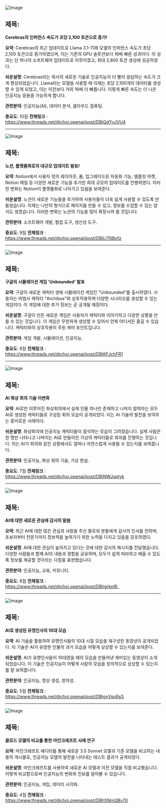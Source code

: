 ![Image](https://scontent-iad3-1.cdninstagram.com/v/t51.71878-15/464486693_3472792523020876_7805529999461414694_n.jpg?_nc_cat=107&ccb=1-7&_nc_sid=18de74&_nc_ohc=2KSah1nHiaEQ7kNvgF-LEGO&_nc_ht=scontent-iad3-1.cdninstagram.com&edm=ACx9VUEEAAAA&_nc_gid=A208ezt3q_S5rEtks2m_05M&oh=00_AYC_YHRQrn2fasSbA6Npbx-lGlohBxTcH6Aizo0vdCgy4w&oe=6722018B)

## 제목:
**Cerebras의 인퍼런스 속도가 초당 2,100 토큰으로 증가!**

**요약**:
Cerebras의 최근 업데이트로 Llama 3.1-70B 모델의 인퍼런스 속도가 초당 2,100 토큰으로 증가하였으며, 이는 기존의 GPU 솔루션보다 16배 빠른 성과이다. 이 성과는 단 하나의 소프트웨어 업데이트로 이루어졌고, 최대 2,800 토큰 생성에 성공하였다.

**쉬운설명**:
Cerebras라는 회사의 새로운 기술로 인공지능이 더 빨리 응답하는 속도가 크게 향상되었습니다. Llama라는 모델을 사용할 때 이제는 초당 2,100개의 데이터를 생성할 수 있게 되었고, 이는 이전보다 거의 16배 더 빠릅니다. 이렇게 빠른 속도는 더 나은 인공지능 응용을 가능하게 합니다.

**관련분야**:
인공지능(AI), 데이터 분석, 클라우드 컴퓨팅.

**중요도**: 10점
**전체링크** : https://www.threads.net/@choi.openai/post/DBiQdYyJVU4

---

![Image](https://scontent-iad3-1.cdninstagram.com/v/t51.71878-15/464369419_1711497336348205_4732040267938683196_n.jpg?_nc_cat=109&ccb=1-7&_nc_sid=18de74&_nc_ohc=dlTvAeUkSRIQ7kNvgFMcvyz&_nc_ht=scontent-iad3-2.cdninstagram.com&edm=ACx9VUEEAAAA&_nc_gid=A208ezt3q_S5rEtks2m_05M&oh=00_AYD3ObhZWP0Esb0gBXgBN8STK0eITRThAKrrXU_HkdPR2g&oe=6721CEE6)

## 제목:
**노션, 플랫폼화로의 대규모 업데이트 발표!**

**요약**:
Notion에서 사용자 정의 레이아웃, 폼, 업그레이드된 자동화 기능, 템플릿 마켓, Notion 메일 등 다양한 새로운 기능을 추가한 최대 규모의 업데이트를 진행하였다. 이러한 변화는 Notion이 플랫폼화로 나아가고 있음을 보여준다.

**쉬운설명**:
노션이 새로운 기능들을 추가하여 사용자들이 더욱 쉽게 사용할 수 있도록 만들었습니다. 이제는 나만의 형식으로 페이지를 만들 수 있고, 정보를 수집할 수 있는 양식도 생겼습니다. 이러한 변화는 노션의 기능을 많이 확장시켜 줄 것입니다.

**관련분야**:
소프트웨어 개발, 협업 도구, 생산성 도구.

**중요도**: 9점
**전체링크** : https://www.threads.net/@choi.openai/post/DBiLIT6Bofz

---

![Image](https://scontent-iad3-2.cdninstagram.com/v/t51.71878-15/464459368_913366740225941_1683660734357983717_n.jpg?_nc_cat=107&ccb=1-7&_nc_sid=18de74&_nc_ohc=armRjPAafgkQ7kNvgFOBuxO&_nc_ht=scontent-iad3-1.cdninstagram.com&edm=ACx9VUEEAAAA&_nc_gid=A208ezt3q_S5rEtks2m_05M&oh=00_AYBRYynS_-fvGLTZfnWwq3FnyZrNknTyJd6vIm3bemu6pQ&oe=6721F28B)

## 제목:
**구글의 시뮬레이션 게임 'Unbounded' 발표**

**요약**:
구글이 새로운 캐릭터 생애 시뮬레이션 게임인 “Unbounded”를 출시하였다. 사용자는 마법사 캐릭터 “Archibus”와 상호작용하며 다양한 시나리오를 생성할 수 있는 게임이다. 이 게임에 대한 추가 정보는 곧 공개될 예정이다.

**쉬운설명**:
구글이 만든 새로운 게임은 사용자가 캐릭터와 이야기하고 다양한 상황을 만들 수 있는 것입니다. 이 게임은 무한하게 생성할 수 있어서 언제 어디서든 즐길 수 있습니다. 캐릭터와의 상호작용이 주된 재미 포인트입니다.

**관련분야**:
게임 개발, 시뮬레이션, 인공지능.

**중요도**: 8점
**전체링크** : https://www.threads.net/@choi.openai/post/DBiKFJchFR1

---

![Image](https://scontent-iad3-2.cdninstagram.com/v/t51.71878-15/464511626_516438034596193_4910550958242795757_n.jpg?_nc_cat=106&ccb=1-7&_nc_sid=18de74&_nc_ohc=Xpw_lm_gEKYQ7kNvgHKDTkU&_nc_ht=scontent-iad3-2.cdninstagram.com&edm=ACx9VUEEAAAA&_nc_gid=A208ezt3q_S5rEtks2m_05M&oh=00_AYC2SR58TXRE89Fa_uVATgjGZe8s6AJ2znjWGmm2z3Q22Q&oe=6721FFF2)

## 제목:
**AI 화상 회의 기술 이변화**

**요약**:
AI로만 이루어진 화상회의에서 실제 인물 하나만 존재하고 나머지 참여자는 모두 AI로 생성된 캐릭터들로 구성된 회의 모습이 공개되었다. 이는 AI 기술의 발전을 보여주는 흥미로운 사례이다.

**쉬운설명**:
화상회의에 인공지능 캐릭터들이 참석하는 모습이 그려졌습니다. 실제 사람은 한 명만 나타나고 나머지는 AI로 만들어진 가상의 캐릭터들로 회의를 진행하는 것입니다. 이는 AI가 회의와 같은 상황에서도 얼마나 자연스럽게 사용될 수 있는지를 보여줍니다.

**관련분야**:
인공지능, 화상 회의 기술, 가상 현실.

**중요도**: 7점
**전체링크** : https://www.threads.net/@choi.openai/post/DBiNWJxptyk

---

![Image](https://scontent-iad3-1.cdninstagram.com/v/t51.29350-15/464544020_527715626735443_9046138763536429777_n.jpg?_nc_cat=101&ccb=1-7&_nc_sid=18de74&_nc_ohc=j46ZLnqHws4Q7kNvgFqa1aV&_nc_ht=scontent-iad3-1.cdninstagram.com&edm=ACx9VUEEAAAA&_nc_gid=A208ezt3q_S5rEtks2m_05M&oh=00_AYBNUr7EjMnLWPfv5B_w1Zwbw6P3yuOCqTXAR6xV8wqpEw&oe=6721CFA3)

## 제목:
**AI에 대한 새로운 관심에 감사의 말씀**

**요약**:
최근 AI에 대한 많은 관심과 사랑을 주신 팔로워 분들에게 감사의 인사를 전하며, 초보자부터 전문가까지 정보력을 높여가기 위한 노력을 다지고 있음을 강조하였다.

**쉬운설명**:
AI에 대한 관심이 높아지고 있다는 것에 대한 감사의 메시지를 전달했습니다. 다양한 사람들과 함께 AI의 내용과 경험을 공유하며, 모두가 쉽게 따라하고 배울 수 있도록 정보를 제공할 것이라는 다짐을 표현했습니다.

**관련분야**:
인공지능, 교육, 커뮤니티.

**중요도**: 6점
**전체링크** : https://www.threads.net/@choi.openai/post/DBiigrkplR_

---

![Image](https://scontent-iad3-1.cdninstagram.com/v/t51.71878-15/464444800_1296225064875236_8493319171727843475_n.jpg?_nc_cat=104&ccb=1-7&_nc_sid=18de74&_nc_ohc=fWt8ZMVwjR8Q7kNvgEzsop1&_nc_ht=scontent-iad3-1.cdninstagram.com&edm=ACx9VUEEAAAA&_nc_gid=A208ezt3q_S5rEtks2m_05M&oh=00_AYBbZpKb_DdsH9wkdUNz6RO5dG537z9A44gHMfwnpuRs0g&oe=6721D82E)

## 제목:
**AI로 생성된 유명인사의 10대 모습**

**요약**:
AI 기술을 활용하여 유명인사들의 10대 시절 모습을 재구성한 동영상이 공개되었다. 이 기술은 AI가 유명한 인물의 과거 모습을 어떻게 상상할 수 있는지를 보여준다.

**쉬운설명**:
AI가 유명인사들이 10대였을 때의 모습을 만들어낸 재미있는 동영상이 소개되었습니다. 이 기술은 인공지능이 어떻게 사람의 모습을 창의적으로 상상할 수 있는지를 잘 보여줍니다.

**관련분야**:
인공지능, 영상 생성, 창의성.

**중요도**: 5점
**전체링크** : https://www.threads.net/@choi.openai/post/DBigvVspRxS

---

![Image](https://scontent-iad3-1.cdninstagram.com/v/t51.29350-15/464570895_1071865864292258_3360282139400415750_n.jpg?_nc_cat=101&ccb=1-7&_nc_sid=18de74&_nc_ohc=dTCys2VpgToQ7kNvgGbkYql&_nc_ht=scontent-iad3-1.cdninstagram.com&edm=ACx9VUEEAAAA&_nc_gid=A208ezt3q_S5rEtks2m_05M&oh=00_AYDW_RaC5_rscIPE9gIVUAWKtNvNlNQ-6UtU9WQE8wQYpQ&oe=6721D46C)

## 제목:
**클로드 모델의 비교를 통한 마인크래프트 사례 연구**

**요약**:
마인크래프트 에디터를 통해 새로운 3.5 Sonnet 모델과 기존 모델을 비교하는 내용의 게시물로, 인공지능 모델의 발전을 나타내는 테스트 결과가 공개되었다.

**쉬운설명**:
마인크래프트를 사용하여 새로운 AI 모델과 이전 모델을 직접 비교했습니다. 이렇게 비교함으로써 인공지능의 변화와 진보를 알아볼 수 있습니다.

**관련분야**:
인공지능, 게임, 데이터 시각화.

**중요도**: 4점
**전체링크** : https://www.threads.net/@choi.openai/post/DBh5NmQBv70
